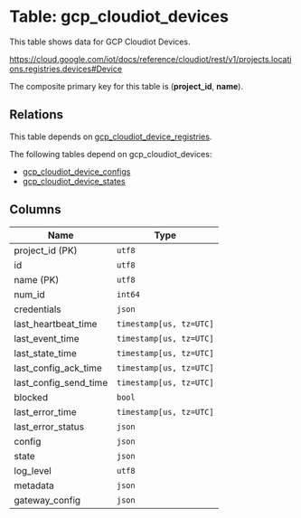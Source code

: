 # Table: gcp_cloudiot_devices

This table shows data for GCP Cloudiot Devices.

https://cloud.google.com/iot/docs/reference/cloudiot/rest/v1/projects.locations.registries.devices#Device

The composite primary key for this table is (**project_id**, **name**).

## Relations

This table depends on [gcp_cloudiot_device_registries](gcp_cloudiot_device_registries).

The following tables depend on gcp_cloudiot_devices:
  - [gcp_cloudiot_device_configs](gcp_cloudiot_device_configs)
  - [gcp_cloudiot_device_states](gcp_cloudiot_device_states)

## Columns

| Name          | Type          |
| ------------- | ------------- |
|project_id (PK)|`utf8`|
|id|`utf8`|
|name (PK)|`utf8`|
|num_id|`int64`|
|credentials|`json`|
|last_heartbeat_time|`timestamp[us, tz=UTC]`|
|last_event_time|`timestamp[us, tz=UTC]`|
|last_state_time|`timestamp[us, tz=UTC]`|
|last_config_ack_time|`timestamp[us, tz=UTC]`|
|last_config_send_time|`timestamp[us, tz=UTC]`|
|blocked|`bool`|
|last_error_time|`timestamp[us, tz=UTC]`|
|last_error_status|`json`|
|config|`json`|
|state|`json`|
|log_level|`utf8`|
|metadata|`json`|
|gateway_config|`json`|